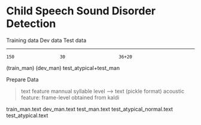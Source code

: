 # Child Speech Sound Disorder Detection
 Training data  	  Dev data            Test data
--------------      ------------       ---------------------------
	150					30	                  36+20
(train_man)			  (dev_man)			test_atypical+test_man 


Prepare Data
> text feature
mannual syllable level  --> text (pickle format)
> acoustic feature:
frame-level obtained from kaldi

train_man.text dev_man.text test_man.text  test_atypical_normal.text test_atypical.text
